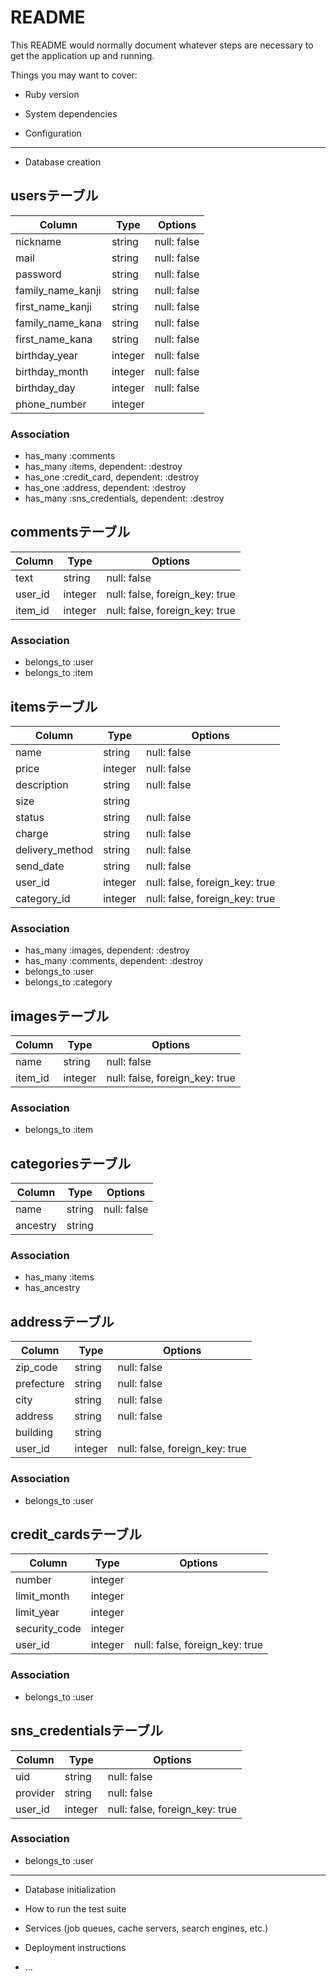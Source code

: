# README

This README would normally document whatever steps are necessary to get the
application up and running.

Things you may want to cover:

* Ruby version

* System dependencies

* Configuration

---

* Database creation

## usersテーブル
|Column|Type|Options|
|------|----|-------|
|nickname|string|null: false|
|mail|string|null: false|
|password|string|null: false|
|family_name_kanji|string|null: false|
|first_name_kanji|string|null: false|
|family_name_kana|string|null: false|
|first_name_kana|string|null: false|
|birthday_year|integer|null: false|
|birthday_month|integer|null: false|
|birthday_day|integer|null: false|
|phone_number|integer||

### Association
- has_many :comments
- has_many :items, dependent: :destroy
- has_one :credit_card, dependent: :destroy
- has_one :address, dependent: :destroy
- has_many :sns_credentials, dependent: :destroy



## commentsテーブル
|Column|Type|Options|
|------|----|-------|
|text|string|null: false|
|user_id|integer|null: false, foreign_key: true|
|item_id|integer|null: false, foreign_key: true|

### Association
- belongs_to :user
- belongs_to :item



## itemsテーブル
|Column|Type|Options|
|------|----|-------|
|name|string|null: false|
|price|integer|null: false|
|description|string|null: false|
|size|string||
|status|string|null: false|
|charge|string|null: false|
|delivery_method|string|null: false|
|send_date|string|null: false|
|user_id|integer|null: false, foreign_key: true|
|category_id|integer|null: false, foreign_key: true|

### Association
- has_many :images, dependent: :destroy
- has_many :comments, dependent: :destroy
- belongs_to :user
- belongs_to :category



## imagesテーブル
|Column|Type|Options|
|------|----|-------|
|name|string|null: false|
|item_id|integer|null: false, foreign_key: true|

### Association
- belongs_to :item



## categoriesテーブル
|Column|Type|Options|
|------|----|-------|
|name|string|null: false|
|ancestry|string||

### Association
- has_many :items
- has_ancestry




## addressテーブル
|Column|Type|Options|
|------|----|-------|
|zip_code|string|null: false|
|prefecture|string|null: false|
|city|string|null: false|
|address|string|null: false|
|building|string||
|user_id|integer|null: false, foreign_key: true|

### Association
- belongs_to :user




## credit_cardsテーブル
|Column|Type|Options|
|------|----|-------|
|number|integer||
|limit_month|integer||
|limit_year|integer||
|security_code|integer||
|user_id|integer|null: false, foreign_key: true|

### Association
- belongs_to :user




## sns_credentialsテーブル
|Column|Type|Options|
|------|----|-------|
|uid|string|null: false|
|provider|string|null: false|
|user_id|integer|null: false, foreign_key: true|

### Association
- belongs_to :user

---

* Database initialization

* How to run the test suite

* Services (job queues, cache servers, search engines, etc.)

* Deployment instructions

* ...

